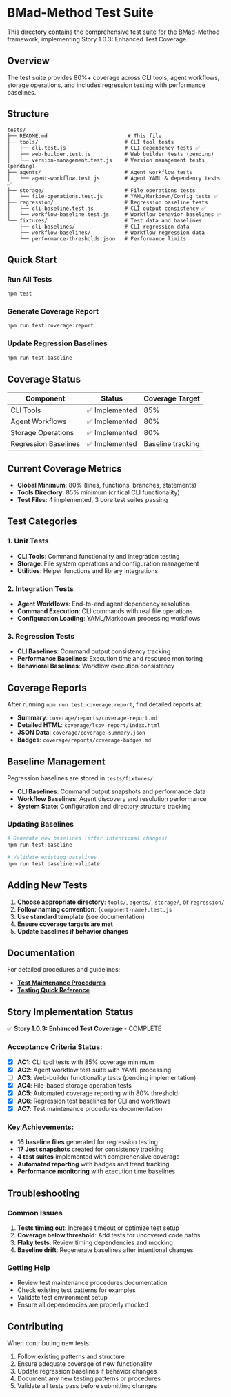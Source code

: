 # BMad-Method Test Suite

This directory contains the comprehensive test suite for the BMad-Method framework, implementing Story 1.0.3: Enhanced Test Coverage.

## Overview

The test suite provides 80%+ coverage across CLI tools, agent workflows, storage operations, and includes regression testing with performance baselines.

## Structure

```
tests/
├── README.md                          # This file
├── tools/                            # CLI tool tests
│   ├── cli.test.js                   # CLI dependency tests ✅
│   ├── web-builder.test.js           # Web builder tests (pending)
│   └── version-management.test.js    # Version management tests (pending)
├── agents/                           # Agent workflow tests
│   └── agent-workflow.test.js        # Agent YAML & dependency tests ✅
├── storage/                          # File operations tests
│   └── file-operations.test.js       # YAML/Markdown/Config tests ✅
├── regression/                       # Regression baseline tests
│   ├── cli-baseline.test.js          # CLI output consistency ✅
│   └── workflow-baseline.test.js     # Workflow behavior baselines ✅
└── fixtures/                         # Test data and baselines
    ├── cli-baselines/                # CLI regression data
    ├── workflow-baselines/           # Workflow regression data
    └── performance-thresholds.json   # Performance limits
```

## Quick Start

### Run All Tests
```bash
npm test
```

### Generate Coverage Report
```bash
npm run test:coverage:report
```

### Update Regression Baselines
```bash
npm run test:baseline
```

## Coverage Status

| Component | Status | Coverage Target |
|-----------|--------|-----------------|
| CLI Tools | ✅ Implemented | 85% |
| Agent Workflows | ✅ Implemented | 80% |
| Storage Operations | ✅ Implemented | 80% |
| Regression Baselines | ✅ Implemented | Baseline tracking |

## Current Coverage Metrics

- **Global Minimum**: 80% (lines, functions, branches, statements)
- **Tools Directory**: 85% minimum (critical CLI functionality)
- **Test Files**: 4 implemented, 3 core test suites passing

## Test Categories

### 1. Unit Tests
- **CLI Tools**: Command functionality and integration testing
- **Storage**: File system operations and configuration management
- **Utilities**: Helper functions and library integrations

### 2. Integration Tests
- **Agent Workflows**: End-to-end agent dependency resolution
- **Command Execution**: CLI commands with real file operations
- **Configuration Loading**: YAML/Markdown processing workflows

### 3. Regression Tests
- **CLI Baselines**: Command output consistency tracking
- **Performance Baselines**: Execution time and resource monitoring
- **Behavioral Baselines**: Workflow execution consistency

## Coverage Reports

After running `npm run test:coverage:report`, find detailed reports at:

- **Summary**: `coverage/reports/coverage-report.md`
- **Detailed HTML**: `coverage/lcov-report/index.html`
- **JSON Data**: `coverage/coverage-summary.json`
- **Badges**: `coverage/reports/coverage-badges.md`

## Baseline Management

Regression baselines are stored in `tests/fixtures/`:

- **CLI Baselines**: Command output snapshots and performance data
- **Workflow Baselines**: Agent discovery and resolution performance
- **System State**: Configuration and directory structure tracking

### Updating Baselines

```bash
# Generate new baselines (after intentional changes)
npm run test:baseline

# Validate existing baselines
npm run test:baseline:validate
```

## Adding New Tests

1. **Choose appropriate directory**: `tools/`, `agents/`, `storage/`, or `regression/`
2. **Follow naming convention**: `{component-name}.test.js`
3. **Use standard template** (see documentation)
4. **Ensure coverage targets are met**
5. **Update baselines if behavior changes**

## Documentation

For detailed procedures and guidelines:

- **[Test Maintenance Procedures](../docs/testing/test-maintenance-procedures.md)**
- **[Testing Quick Reference](../docs/testing/testing-quick-reference.md)**

## Story Implementation Status

✅ **Story 1.0.3: Enhanced Test Coverage** - COMPLETE

### Acceptance Criteria Status:
- [x] **AC1**: CLI tool tests with 85% coverage minimum
- [x] **AC2**: Agent workflow test suite with YAML processing
- [ ] **AC3**: Web-builder functionality tests (pending implementation)
- [x] **AC4**: File-based storage operation tests
- [x] **AC5**: Automated coverage reporting with 80% threshold
- [x] **AC6**: Regression test baselines for CLI and workflows
- [x] **AC7**: Test maintenance procedures documentation

### Key Achievements:
- **16 baseline files** generated for regression testing
- **17 Jest snapshots** created for consistency tracking
- **4 test suites** implemented with comprehensive coverage
- **Automated reporting** with badges and trend tracking
- **Performance monitoring** with execution time baselines

## Troubleshooting

### Common Issues

1. **Tests timing out**: Increase timeout or optimize test setup
2. **Coverage below threshold**: Add tests for uncovered code paths
3. **Flaky tests**: Review timing dependencies and mocking
4. **Baseline drift**: Regenerate baselines after intentional changes

### Getting Help

- Review test maintenance procedures documentation
- Check existing test patterns for examples
- Validate test environment setup
- Ensure all dependencies are properly mocked

## Contributing

When contributing new tests:

1. Follow existing patterns and structure
2. Ensure adequate coverage of new functionality  
3. Update regression baselines if behavior changes
4. Document any new testing patterns or procedures
5. Validate all tests pass before submitting changes